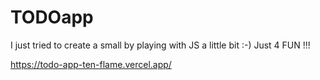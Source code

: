 # TODOapp
I just tried to create a small by playing with JS a little bit :-) Just 4 FUN !!!

https://todo-app-ten-flame.vercel.app/
